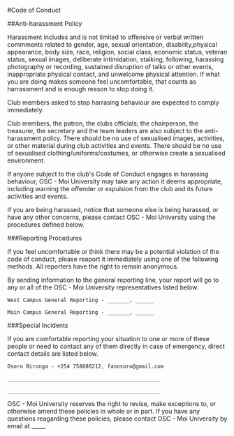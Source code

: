 #Code of Conduct

##Anti-harassment Policy

Harassment includes and is not limited to offensive or verbal written commments related to gender, age, 
sexual orientation, disability,physical appearance, body size, race, religion, social class, economic status, 
veteran status, sexual images, deliberate intimidation, stalking, following, harassing photography or recording, 
sustained disruption of talks or other events, inappropriate physical contact, and unwelcome physical attention. 
If what you are doing makes someone feel uncomfortable, that counts as harrassment and is enough reason to stop doing it.

Club members asked to stop harrasing behaviour are expected to comply immediately.

Club members, the patron, the clubs officials; the chairperson, the treasurer, the secretary and the team leaders 
are also subject to the anti-harassment policy. There should be no use of sexualised images, activities, or other 
material during club activities and events. There should be no use of sexualised clothing/uniforms/costumes, or 
otherwise create a sexualised environment.

If anyone subject to the club's Code of Conduct engages in harassing behaviour, OSC - Moi University may take any 
action it deems appropriate, including warning the offender or expulsion from the club and its future activities and events.

If you are being harassed, notice that someone else is being harassed, or have any other concerns, please contact 
OSC - Moi University using the procedures defined below.

###Reporting Procedures

If you feel uncomfortable or think there may be a potential violation of the code of conduct, please reaport it immediately using one of the following methods. All reporters have the right to remain anonymous.

By sending information to the general reporting line, your report will go to any or all of the OSC - Moi University representatives listed below.

	West Campus General Reporting - _______, ______

	Main Campus General Reporting - _______, ______


###Special Incidents

If you are comfortable reporting your situation to one or more of these people or need to contact any of them directly in case of emergency, direct contact details are listed below.

	Osoro Bironga - +254 758080212, fanosoro@gmail.com
	
	_________________________________________________

	_________________________________________________


OSC - Moi University reserves the right to revise, make exceptions to, or otherwise amend these policies in whole or in part. If you have any questions reagarding these policies, please contact OSC - Moi University by email at _____